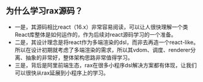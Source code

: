 ## 为什么学习rax源码？

- 一是，其源码相比react（16.x）非常容易阅读，可以让人很快理解一个类React库整体是如何运作的，作为后续对react源码学习的一个准备。
- 二是，其设计理念是将react作为多端渲染的dsl，而非去再造一个react-like。所以在设计初期就考虑了多端渲染的需求，所以其vdom、调度、renderer分离、抽象的非常好，整体架构思路非常值得学习。
- 三是，背后是阿里前端生态，rax在很多小程序dsl解决方案都有体现，让我们可以很快从rax延展到小程序上的学习。


